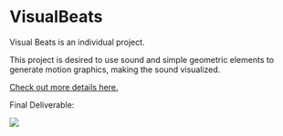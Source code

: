 # VisualBeats

Visual Beats is an individual project. 

This project is desired to use sound and simple geometric elements to generate motion graphics, making the sound visualized.

[Check out more details here.](http://www.jiaqiyao.com/soundVisual)

Final Deliverable:

<img src="https://github.com/Joy-Yaoo/VisualBeats/FinalDeliverable/sound1.gif">


